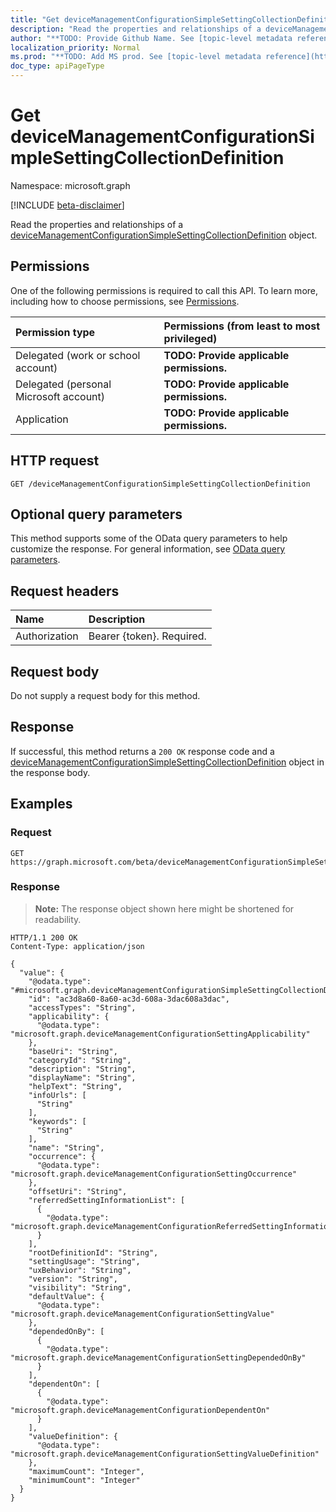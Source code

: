 ```yaml
---
title: "Get deviceManagementConfigurationSimpleSettingCollectionDefinition"
description: "Read the properties and relationships of a deviceManagementConfigurationSimpleSettingCollectionDefinition object."
author: "**TODO: Provide Github Name. See [topic-level metadata reference](https://msgo.azurewebsites.net/add/document/guidelines/metadata.html#topic-level-metadata)**"
localization_priority: Normal
ms.prod: "**TODO: Add MS prod. See [topic-level metadata reference](https://msgo.azurewebsites.net/add/document/guidelines/metadata.html#topic-level-metadata)**"
doc_type: apiPageType
---
```


# Get deviceManagementConfigurationSimpleSettingCollectionDefinition
Namespace: microsoft.graph

[!INCLUDE [beta-disclaimer](../../includes/beta-disclaimer.md)]

Read the properties and relationships of a [deviceManagementConfigurationSimpleSettingCollectionDefinition](../resources/devicemanagementconfigurationsimplesettingcollectiondefinition.md) object.

## Permissions
One of the following permissions is required to call this API. To learn more, including how to choose permissions, see [Permissions](/graph/permissions-reference).

|Permission type|Permissions (from least to most privileged)|
|:---|:---|
|Delegated (work or school account)|**TODO: Provide applicable permissions.**|
|Delegated (personal Microsoft account)|**TODO: Provide applicable permissions.**|
|Application|**TODO: Provide applicable permissions.**|

## HTTP request

<!-- {
  "blockType": "ignored"
}
-->
``` http
GET /deviceManagementConfigurationSimpleSettingCollectionDefinition
```

## Optional query parameters
This method supports some of the OData query parameters to help customize the response. For general information, see [OData query parameters](/graph/query-parameters).

## Request headers
|Name|Description|
|:---|:---|
|Authorization|Bearer {token}. Required.|

## Request body
Do not supply a request body for this method.

## Response

If successful, this method returns a `200 OK` response code and a [deviceManagementConfigurationSimpleSettingCollectionDefinition](../resources/devicemanagementconfigurationsimplesettingcollectiondefinition.md) object in the response body.

## Examples

### Request
<!-- {
  "blockType": "request",
  "name": "get_devicemanagementconfigurationsimplesettingcollectiondefinition"
}
-->
``` http
GET https://graph.microsoft.com/beta/deviceManagementConfigurationSimpleSettingCollectionDefinition
```


### Response
>**Note:** The response object shown here might be shortened for readability.
<!-- {
  "blockType": "response",
  "truncated": true,
  "@odata.type": "microsoft.graph.deviceManagementConfigurationSimpleSettingCollectionDefinition"
}
-->
``` http
HTTP/1.1 200 OK
Content-Type: application/json

{
  "value": {
    "@odata.type": "#microsoft.graph.deviceManagementConfigurationSimpleSettingCollectionDefinition",
    "id": "ac3d8a60-8a60-ac3d-608a-3dac608a3dac",
    "accessTypes": "String",
    "applicability": {
      "@odata.type": "microsoft.graph.deviceManagementConfigurationSettingApplicability"
    },
    "baseUri": "String",
    "categoryId": "String",
    "description": "String",
    "displayName": "String",
    "helpText": "String",
    "infoUrls": [
      "String"
    ],
    "keywords": [
      "String"
    ],
    "name": "String",
    "occurrence": {
      "@odata.type": "microsoft.graph.deviceManagementConfigurationSettingOccurrence"
    },
    "offsetUri": "String",
    "referredSettingInformationList": [
      {
        "@odata.type": "microsoft.graph.deviceManagementConfigurationReferredSettingInformation"
      }
    ],
    "rootDefinitionId": "String",
    "settingUsage": "String",
    "uxBehavior": "String",
    "version": "String",
    "visibility": "String",
    "defaultValue": {
      "@odata.type": "microsoft.graph.deviceManagementConfigurationSettingValue"
    },
    "dependedOnBy": [
      {
        "@odata.type": "microsoft.graph.deviceManagementConfigurationSettingDependedOnBy"
      }
    ],
    "dependentOn": [
      {
        "@odata.type": "microsoft.graph.deviceManagementConfigurationDependentOn"
      }
    ],
    "valueDefinition": {
      "@odata.type": "microsoft.graph.deviceManagementConfigurationSettingValueDefinition"
    },
    "maximumCount": "Integer",
    "minimumCount": "Integer"
  }
}
```

